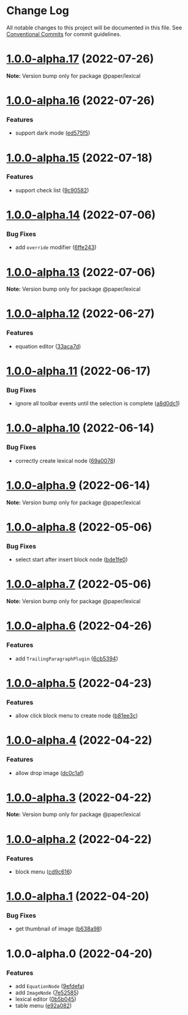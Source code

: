 # Change Log

All notable changes to this project will be documented in this file.
See [Conventional Commits](https://conventionalcommits.org) for commit guidelines.

# [1.0.0-alpha.17](https://github.com/li-yechao/paper/compare/@paper/lexical@1.0.0-alpha.16...@paper/lexical@1.0.0-alpha.17) (2022-07-26)

**Note:** Version bump only for package @paper/lexical

# [1.0.0-alpha.16](https://github.com/li-yechao/paper/compare/@paper/lexical@1.0.0-alpha.15...@paper/lexical@1.0.0-alpha.16) (2022-07-26)

### Features

- support dark mode ([ed575f5](https://github.com/li-yechao/paper/commit/ed575f5664ac23b6823a7c7b19b5000319a183b8))

# [1.0.0-alpha.15](https://github.com/li-yechao/paper/compare/@paper/lexical@1.0.0-alpha.14...@paper/lexical@1.0.0-alpha.15) (2022-07-18)

### Features

- support check list ([9c90582](https://github.com/li-yechao/paper/commit/9c9058207aec20e17d36a0b4830bf9589358e9f9))

# [1.0.0-alpha.14](https://github.com/li-yechao/paper/compare/@paper/lexical@1.0.0-alpha.13...@paper/lexical@1.0.0-alpha.14) (2022-07-06)

### Bug Fixes

- add `override` modifier ([6ffe243](https://github.com/li-yechao/paper/commit/6ffe243c855ee4a7445a1c63eaf325ccbbee1c5d))

# [1.0.0-alpha.13](https://github.com/li-yechao/paper/compare/@paper/lexical@1.0.0-alpha.12...@paper/lexical@1.0.0-alpha.13) (2022-07-06)

**Note:** Version bump only for package @paper/lexical

# [1.0.0-alpha.12](https://github.com/li-yechao/paper/compare/@paper/lexical@1.0.0-alpha.11...@paper/lexical@1.0.0-alpha.12) (2022-06-27)

### Features

- equation editor ([33aca7d](https://github.com/li-yechao/paper/commit/33aca7d96ff3aec159c3e014fa0e969f0ac70003))

# [1.0.0-alpha.11](https://github.com/li-yechao/paper/compare/@paper/lexical@1.0.0-alpha.10...@paper/lexical@1.0.0-alpha.11) (2022-06-17)

### Bug Fixes

- ignore all toolbar events until the selection is complete ([a8d0dc1](https://github.com/li-yechao/paper/commit/a8d0dc18d48e760b008c09f632dfe78949fc6cc5))

# [1.0.0-alpha.10](https://github.com/li-yechao/paper/compare/@paper/lexical@1.0.0-alpha.9...@paper/lexical@1.0.0-alpha.10) (2022-06-14)

### Bug Fixes

- correctly create lexical node ([69a0078](https://github.com/li-yechao/paper/commit/69a0078ffdb5063ff5ba42ee96b20ebefdad887b))

# [1.0.0-alpha.9](https://github.com/li-yechao/paper/compare/@paper/lexical@1.0.0-alpha.8...@paper/lexical@1.0.0-alpha.9) (2022-06-14)

**Note:** Version bump only for package @paper/lexical

# [1.0.0-alpha.8](https://github.com/li-yechao/paper/compare/@paper/lexical@1.0.0-alpha.7...@paper/lexical@1.0.0-alpha.8) (2022-05-06)

### Bug Fixes

- select start after insert block node ([bde1fe0](https://github.com/li-yechao/paper/commit/bde1fe098ab83100457f2bd450fe164d33c6fd56))

# [1.0.0-alpha.7](https://github.com/li-yechao/paper/compare/@paper/lexical@1.0.0-alpha.6...@paper/lexical@1.0.0-alpha.7) (2022-05-06)

**Note:** Version bump only for package @paper/lexical

# [1.0.0-alpha.6](https://github.com/li-yechao/paper/compare/@paper/lexical@1.0.0-alpha.5...@paper/lexical@1.0.0-alpha.6) (2022-04-26)

### Features

- add `TrailingParagraphPlugin` ([6cb5394](https://github.com/li-yechao/paper/commit/6cb5394fd5b582bae0519635cea4f243caf55915))

# [1.0.0-alpha.5](https://github.com/li-yechao/paper/compare/@paper/lexical@1.0.0-alpha.4...@paper/lexical@1.0.0-alpha.5) (2022-04-23)

### Features

- allow click block menu to create node ([b81ee3c](https://github.com/li-yechao/paper/commit/b81ee3c9d3675b83c085a4fd3562f32fca975077))

# [1.0.0-alpha.4](https://github.com/li-yechao/paper/compare/@paper/lexical@1.0.0-alpha.3...@paper/lexical@1.0.0-alpha.4) (2022-04-22)

### Features

- allow drop image ([dc0c1af](https://github.com/li-yechao/paper/commit/dc0c1afd30ed4dacb6d75a701ee8821a01416077))

# [1.0.0-alpha.3](https://github.com/li-yechao/paper/compare/@paper/lexical@1.0.0-alpha.2...@paper/lexical@1.0.0-alpha.3) (2022-04-22)

**Note:** Version bump only for package @paper/lexical

# [1.0.0-alpha.2](https://github.com/li-yechao/paper/compare/@paper/lexical@1.0.0-alpha.1...@paper/lexical@1.0.0-alpha.2) (2022-04-22)

### Features

- block menu ([cd9c616](https://github.com/li-yechao/paper/commit/cd9c6168fe0b8618c9f0df16312ebfc5e5d6d656))

# [1.0.0-alpha.1](https://github.com/li-yechao/paper/compare/@paper/lexical@1.0.0-alpha.0...@paper/lexical@1.0.0-alpha.1) (2022-04-20)

### Bug Fixes

- get thumbnail of image ([b638a98](https://github.com/li-yechao/paper/commit/b638a980728650a4ba2a7a420a932ec78e122f90))

# 1.0.0-alpha.0 (2022-04-20)

### Features

- add `EquationNode` ([9efdefa](https://github.com/li-yechao/paper/commit/9efdefa32e07187be6496118f9929b8f83853a5e))
- add `ImageNode` ([7e52585](https://github.com/li-yechao/paper/commit/7e52585d54884c83c46d6e0e5344228317647992))
- lexical editor ([0b5b045](https://github.com/li-yechao/paper/commit/0b5b045b14bb69e3373ef98fc4e3ee3dcf13cea9))
- table menu ([e92a082](https://github.com/li-yechao/paper/commit/e92a082a3d731dbf82db376db3f948fcec48a62d))
